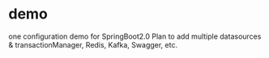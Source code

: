 # demo
one configuration demo for SpringBoot2.0
Plan to add multiple datasources & transactionManager, Redis, Kafka, Swagger, etc.
